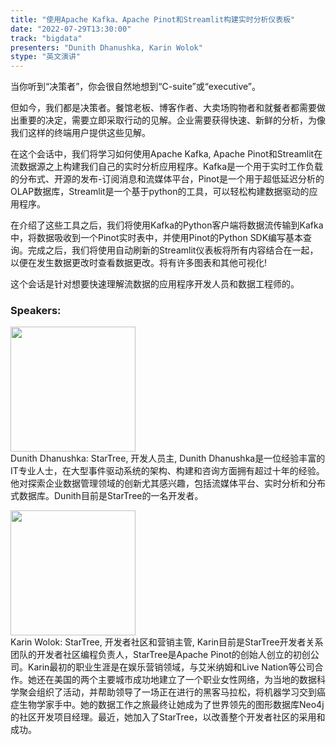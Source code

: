```yaml
---
title: "使用Apache Kafka、Apache Pinot和Streamlit构建实时分析仪表板"
date: "2022-07-29T13:30:00"
track: "bigdata"
presenters: "Dunith Dhanushka, Karin Wolok"
stype: "英文演讲"
---
```

当你听到“决策者”，你会很自然地想到“C-suite”或“executive”。

但如今，我们都是决策者。餐馆老板、博客作者、大卖场购物者和就餐者都需要做出重要的决定，需要立即采取行动的见解。企业需要获得快速、新鲜的分析，为像我们这样的终端用户提供这些见解。

在这个会话中，我们将学习如何使用Apache Kafka, Apache Pinot和Streamlit在流数据源之上构建我们自己的实时分析应用程序。Kafka是一个用于实时工作负载的分布式、开源的发布-订阅消息和流媒体平台，Pinot是一个用于超低延迟分析的OLAP数据库，Streamlit是一个基于python的工具，可以轻松构建数据驱动的应用程序。

在介绍了这些工具之后，我们将使用Kafka的Python客户端将数据流传输到Kafka中，将数据吸收到一个Pinot实时表中，并使用Pinot的Python SDK编写基本查询。完成之后，我们将使用自动刷新的Streamlit仪表板将所有内容结合在一起，以便在发生数据更改时查看数据更改。将有许多图表和其他可视化!

这个会话是针对想要快速理解流数据的应用程序开发人员和数据工程师的。
 ### Speakers: 
 <img src="images/speaker/1092.png" width="200" /><br>Dunith Dhanushka: StarTree, 开发人员主, Dunith Dhanushka是一位经验丰富的IT专业人士，在大型事件驱动系统的架构、构建和咨询方面拥有超过十年的经验。他对探索企业数据管理领域的创新尤其感兴趣，包括流媒体平台、实时分析和分布式数据库。Dunith目前是StarTree的一名开发者。

 <img src="images/speaker/1092_2.png" width="200" /><br>Karin Wolok: StarTree, 开发者社区和营销主管, Karin目前是StarTree开发者关系团队的开发者社区编程负责人，StarTree是Apache Pinot的创始人创立的初创公司。Karin最初的职业生涯是在娱乐营销领域，与艾米纳姆和Live Nation等公司合作。她还在美国的两个主要城市成功地建立了一个职业女性网络，为当地的数据科学聚会组织了活动，并帮助领导了一场正在进行的黑客马拉松，将机器学习交到癌症生物学家手中。她的数据工作之旅最终让她成为了世界领先的图形数据库Neo4j的社区开发项目经理。最近，她加入了StarTree，以改善整个开发者社区的采用和成功。

 